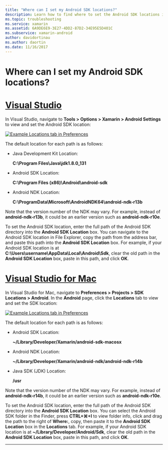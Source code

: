 ```yaml
---
title: "Where can I set my Android SDK locations?"
description: Learn how to find where to set the Android SDK locations in Visual Studio.
ms.topic: troubleshooting
ms.service: xamarin
ms.assetid: 6A9DE6E9-3E27-4DD2-87D2-34E95E5D401C
ms.subservice: xamarin-android
author: davidortinau
ms.author: daortin
ms.date: 11/16/2017
---
```


# Where can I set my Android SDK locations?

# [Visual Studio](#tab/windows)

In Visual Studio, navigate to **Tools > Options > Xamarin > Android
Settings** to view and set the Android SDK location:

[![Example Locations tab in Preferences](android-sdk-location-images/win/01-locations-sml.png)](android-sdk-location-images/win/01-locations.png#lightbox)

The default location for each path is as follows:

- Java Development Kit Location: 

    **C:\\Program Files\\Java\\jdk1.8.0_131**

- Android SDK Location: 

    **C:\\Program Files (x86)\\Android\\android-sdk**

- Android NDK Location: 

    **C:\\ProgramData\\Microsoft\\AndroidNDK64\\android-ndk-r13b**

Note that the version number of the NDK may vary. For example, instead
of **android-ndk-r13b**, it could be an earlier version such as
**android-ndk-r10e**.

To set the Android SDK location, enter the full path of the Android SDK
directory into the **Android SDK Location** box. You can navigate to
the Android SDK location in File Explorer, copy the path from the
address bar, and paste this path into the **Android SDK Location** box.
For example, if your Android SDK location is at
**C:\\Users\\username\\AppData\\Local\\Android\\Sdk**, clear the old
path in the **Android SDK Location** box, paste in this path, and click
**OK**.

# [Visual Studio for Mac](#tab/macos)

In Visual Studio for Mac, navigate to **Preferences > Projects > SDK
Locations > Android**. In the **Android** page, click the **Locations**
tab to view and set the SDK location:

[![Example Locations tab in Preferences](android-sdk-location-images/mac/01-locations-sml.png)](android-sdk-location-images/mac/01-locations.png#lightbox)

The default location for each path is as follows:

- Android SDK Location: 

    **~/Library/Developer/Xamarin/android-sdk-macosx**

- Android NDK Location: 

    **~/Library/Developer/Xamarin/android-ndk/android-ndk-r14b**

- Java SDK (JDK) Location: 

    **/usr**

Note that the version number of the NDK may vary. For example, instead
of **android-ndk-r14b**, it could be an earlier version such as
**android-ndk-r10e**.

To set the Android SDK location, enter the full path of the Android
SDK directory into the **Android SDK Location** box. You can select the
Android SDK folder in the Finder, press **CTRL+&#8984;+I** to view
folder info, click and drag the path to the right of **Where:**, copy,
then paste it to the **Android SDK Location** box in the
**Locations** tab. For example, if your Android SDK location is at
**~/Library/Developer/Android/Sdk**, clear the old path in
the **Android SDK Location** box, paste in this path, and click **OK**.

-----
